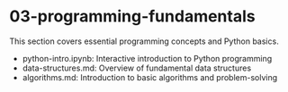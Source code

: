 # 03-programming-fundamentals

This section covers essential programming concepts and Python basics.

- python-intro.ipynb: Interactive introduction to Python programming
- data-structures.md: Overview of fundamental data structures
- algorithms.md: Introduction to basic algorithms and problem-solving